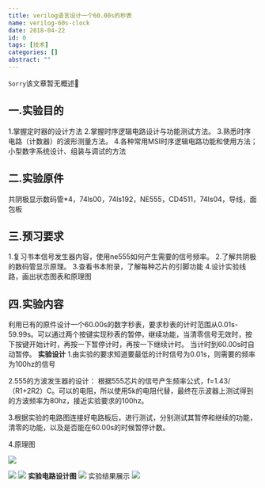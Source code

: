 ```yaml
---
title: verilog语言设计一个60.00s的秒表
name: verilog-60s-clock
date: 2018-04-22
id: 0
tags: [技术]
categories: []
abstract: ""
---
```

<code>Sorry</code>该文章暂无概述💊
<!--more-->


一.实验目的
------

1.掌握定时器的设计方法 2.掌握时序逻辑电路设计与功能测试方法。 3.熟悉时序电路（计数器）的波形测量方法。 4.各种常用MSI时序逻辑电路功能和使用方法；小型数字系统设计、组装与调试的方法

二.实验原件
------

共阴极显示数码管*4，74ls00，74ls192，NE555，CD4511，74ls04，导线，面包板

三.预习要求
------

1.复习书本信号发生器内容，使用ne555如何产生需要的信号频率。 2.了解共阴极的数码管显示原理。 3.查看书本附录，了解每种芯片的引脚功能 4.设计实验线路，画出状态图表和原理图

四.实验内容
------

利用已有的原件设计一个60.00s的数字秒表，要求秒表的计时范围从0.01s-59.99s。可以通过两个按键实现秒表的暂停，继续功能，当清零信号无效时，按下按键开始计时，再按一下暂停计时，再按一下继续计时。 当计时到60.00s时自动暂停。 **实验设计** 1.由实验的要求知道要最低的计时信号为0.01s，则需要的频率为100hz的信号

2.555的方波发生器的设计： 根据555芯片的信号产生频率公式，f=1.43/（R1+2R2）C。可以的电阻，所以使用5k的电阻代替，最终在示波器上测试得到的方波频率为80hz，接近实验要求的100hz。 

3.根据实验的电路图连接好电路板后，进行测试，分别测试其暂停和继续的功能，清零的功能，以及是否能在60.00s的时候暂停计数。

4.原理图

![](http://file.mgek.cc/images/blog/60s-clock-1.webp)

![](http://file.mgek.cc/images/blog/60s-clock-2.webp)
![](http://file.mgek.cc/images/blog/60s-clock-3.webp)
**实验电路设计图**
![](http://file.mgek.cc/images/blog/60s-clock-4.webp)
实验结果展示
![](http://file.mgek.cc/images/blog/60s-clock-5.webp)